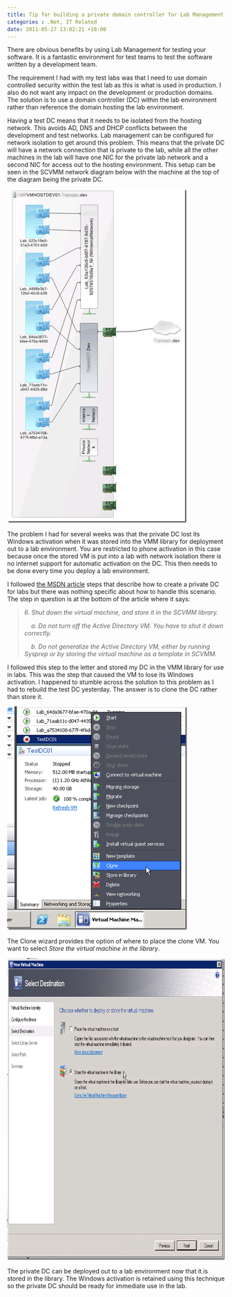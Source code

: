 ```yaml
---
title: Tip for building a private domain controller for Lab Management with Network Isolation
categories : .Net, IT Related
date: 2011-05-27 13:02:21 +10:00
---
```


<p>There are obvious benefits by using Lab Management for testing your software. It is a fantastic environment for test teams to test the software written by a development team. </p>  <p>The requirement I had with my test labs was that I need to use domain controlled security within the test lab as this is what is used in production. I also do not want any impact on the development or production domains. The solution is to use a domain controller (DC) within the lab environment rather than reference the domain hosting the lab environment.</p>  <p>Having a test DC means that it needs to be isolated from the hosting network. This avoids AD, DNS and DHCP conflicts between the development and test networks. Lab management can be configured for network isolation to get around this problem. This means that the private DC will have a network connection that is private to the lab, while all the other machines in the lab will have one NIC for the private lab network and a second NIC for access out to the hosting environment. This setup can be seen in the SCVMM network diagram below with the machine at the top of the diagram being the private DC. </p>  <p><a href="/files/image_99.png"><img style="background-image: none; border-right-width: 0px; padding-left: 0px; padding-right: 0px; display: inline; border-top-width: 0px; border-bottom-width: 0px; border-left-width: 0px; padding-top: 0px" title="image" border="0" alt="image" src="/files/image_thumb_1.png" width="416" height="772" /></a></p>  <p>The problem I had for several weeks was that the private DC lost its Windows activation when it was stored into the VMM library for deployment out to a lab environment. You are restricted to phone activation in this case because once the stored VM is put into a lab with network isolation there is no internet support for automatic activation on the DC. This then needs to be done every time you deploy a lab environment.&#160;&#160; </p>  <p>I followed <a href="http://msdn.microsoft.com/en-us/library/dd380770.aspx" target="_blank">the MSDN article</a> steps that describe how to create a private DC for labs but there was nothing specific about how to handle this scenario. The step in question is at the bottom of the article where it says:</p>  <blockquote>   <p><em>6. Shut down the virtual machine, and store it in the SCVMM library.</em></p>    <p><em>&#160;&#160;&#160; a. Do not turn off the Active Directory VM. You have to shut it down correctly.</em></p>    <p><em>&#160;&#160;&#160; b. Do not generalize the Active Directory VM, either by running Sysprep or by storing the virtual machine as a template in SCVMM.</em></p> </blockquote>  <p>I followed this step to the letter and stored my DC in the VMM library for use in labs. This was the step that caused the VM to lose its Windows activation. I happened to stumble across the solution to this problem as I had to rebuild the test DC yesterday. The answer is to clone the DC rather than store it.</p>  <p><img style="background-image: none; border-right-width: 0px; margin: 0px; padding-left: 0px; padding-right: 0px; display: inline; border-top-width: 0px; border-bottom-width: 0px; border-left-width: 0px; padding-top: 0px" title="image" border="0" alt="image" src="/files/image_100.png" width="417" height="517" /></p>  <p>The Clone wizard provides the option of where to place the clone VM. You want to select <em>Store the virtual machine in the library</em>. </p>  <p><img style="background-image: none; border-right-width: 0px; margin: 0px; padding-left: 0px; padding-right: 0px; display: inline; border-top-width: 0px; border-bottom-width: 0px; border-left-width: 0px; padding-top: 0px" title="image" border="0" alt="image" src="/files/image_101.png" width="822" height="698" /></p>  <p>The private DC can be deployed out to a lab environment now that it is stored in the library. The Windows activation is retained using this technique so the private DC should be ready for immediate use in the lab.</p>
